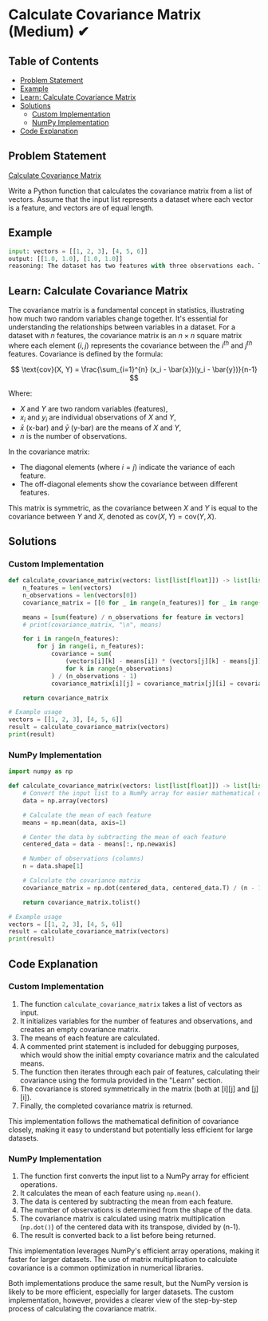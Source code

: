 # Calculate Covariance Matrix (Medium) ✔

## Table of Contents

- [Problem Statement](#problem-statement)
- [Example](#example)
- [Learn: Calculate Covariance Matrix](#learn-calculate-covariance-matrix)
- [Solutions](#solutions)
  - [Custom Implementation](#custom-implementation)
  - [NumPy Implementation](#numpy-implementation)
- [Code Explanation](#code-explanation)

## Problem Statement

[Calculate Covariance Matrix](https://www.deep-ml.com/problem/Calculate%20Covariance%20Matrix)

Write a Python function that calculates the covariance matrix from a list of vectors. Assume that the input list represents a dataset where each vector is a feature, and vectors are of equal length.

## Example

```python
input: vectors = [[1, 2, 3], [4, 5, 6]]
output: [[1.0, 1.0], [1.0, 1.0]]
reasoning: The dataset has two features with three observations each. The covariance between each pair of features (including covariance with itself) is calculated and returned as a 2x2 matrix.
```

## Learn: Calculate Covariance Matrix

The covariance matrix is a fundamental concept in statistics, illustrating how much two random variables change together. It's essential for understanding the relationships between variables in a dataset. For a dataset with $n$ features, the covariance matrix is an $n \times n$ square matrix where each element $(i, j)$ represents the covariance between the $i^{th}$ and $j^{th}$ features. Covariance is defined by the formula:

$$ \text{cov}(X, Y) = \frac{\sum_{i=1}^{n} (x_i - \bar{x})(y_i - \bar{y})}{n-1} $$

Where:
- $X$ and $Y$ are two random variables (features),
- $x_i$ and $y_i$ are individual observations of $X$ and $Y$,
- $\bar{x}$ (x-bar) and $\bar{y}$ (y-bar) are the means of $X$ and $Y$,
- $n$ is the number of observations.

In the covariance matrix:
- The diagonal elements (where $i = j$) indicate the variance of each feature.
- The off-diagonal elements show the covariance between different features.

This matrix is symmetric, as the covariance between $X$ and $Y$ is equal to the covariance between $Y$ and $X$, denoted as $\text{cov}(X, Y) = \text{cov}(Y, X)$.

## Solutions

### Custom Implementation

```python
def calculate_covariance_matrix(vectors: list[list[float]]) -> list[list[float]]:
    n_features = len(vectors)
    n_observations = len(vectors[0])
    covariance_matrix = [[0 for _ in range(n_features)] for _ in range(n_features)]

    means = [sum(feature) / n_observations for feature in vectors]
    # print(covariance_matrix, "\n", means)

    for i in range(n_features):
        for j in range(i, n_features):
            covariance = sum(
                (vectors[i][k] - means[i]) * (vectors[j][k] - means[j])
                for k in range(n_observations)
            ) / (n_observations - 1)
            covariance_matrix[i][j] = covariance_matrix[j][i] = covariance

    return covariance_matrix

# Example usage
vectors = [[1, 2, 3], [4, 5, 6]]
result = calculate_covariance_matrix(vectors)
print(result)
```

### NumPy Implementation

```python
import numpy as np

def calculate_covariance_matrix(vectors: list[list[float]]) -> list[list[float]]:
    # Convert the input list to a NumPy array for easier mathematical operations
    data = np.array(vectors)

    # Calculate the mean of each feature
    means = np.mean(data, axis=1)

    # Center the data by subtracting the mean of each feature
    centered_data = data - means[:, np.newaxis]

    # Number of observations (columns)
    n = data.shape[1]

    # Calculate the covariance matrix
    covariance_matrix = np.dot(centered_data, centered_data.T) / (n - 1)

    return covariance_matrix.tolist()

# Example usage
vectors = [[1, 2, 3], [4, 5, 6]]
result = calculate_covariance_matrix(vectors)
print(result)
```

## Code Explanation

### Custom Implementation

1. The function `calculate_covariance_matrix` takes a list of vectors as input.
2. It initializes variables for the number of features and observations, and creates an empty covariance matrix.
3. The means of each feature are calculated.
4. A commented print statement is included for debugging purposes, which would show the initial empty covariance matrix and the calculated means.
5. The function then iterates through each pair of features, calculating their covariance using the formula provided in the "Learn" section.
6. The covariance is stored symmetrically in the matrix (both at [i][j] and [j][i]).
7. Finally, the completed covariance matrix is returned.

This implementation follows the mathematical definition of covariance closely, making it easy to understand but potentially less efficient for large datasets.

### NumPy Implementation

1. The function first converts the input list to a NumPy array for efficient operations.
2. It calculates the mean of each feature using `np.mean()`.
3. The data is centered by subtracting the mean from each feature.
4. The number of observations is determined from the shape of the data.
5. The covariance matrix is calculated using matrix multiplication (`np.dot()`) of the centered data with its transpose, divided by (n-1).
6. The result is converted back to a list before being returned.

This implementation leverages NumPy's efficient array operations, making it faster for larger datasets. The use of matrix multiplication to calculate covariance is a common optimization in numerical libraries.

Both implementations produce the same result, but the NumPy version is likely to be more efficient, especially for larger datasets. The custom implementation, however, provides a clearer view of the step-by-step process of calculating the covariance matrix.
